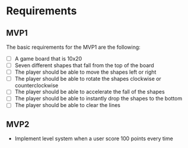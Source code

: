 # Requirements

## MVP1

The basic requirements for the MVP1 are the following:

- [ ] A game board that is 10x20
- [ ] Seven different shapes that fall from the top of the board
- [ ] The player should be able to move the shapes left or right
- [ ] The player should be able to rotate the shapes clockwise or counterclockwise
- [ ] The player should be able to accelerate the fall of the shapes
- [ ] The player should be able to instantly drop the shapes to the bottom
- [ ] The player should be able to clear the lines

## MVP2

- Implement level system when a user score 100 points every time
